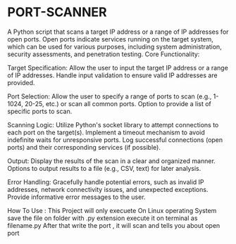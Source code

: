 # PORT-SCANNER
A  Python script that scans a target IP address or a range of IP addresses for open ports. Open ports indicate services running on the target system, which can be used for various purposes, including system administration, security assessments, and penetration testing.
Core Functionality:

Target Specification:
Allow the user to input the target IP address or a range of IP addresses.
Handle input validation to ensure valid IP addresses are provided.

Port Selection:
Allow the user to specify a range of ports to scan (e.g., 1-1024, 20-25, etc.) or scan all common ports.
Option to provide a list of specific ports to scan.

Scanning Logic:
Utilize Python's socket library to attempt connections to each port on the target(s).
Implement a timeout mechanism to avoid indefinite waits for unresponsive ports.
Log successful connections (open ports) and their corresponding services (if possible).

Output:
Display the results of the scan in a clear and organized manner.
Options to output results to a file (e.g., CSV, text) for later analysis.

Error Handling:
Gracefully handle potential errors, such as invalid IP addresses, network connectivity issues, and unexpected exceptions.
Provide informative error messages to the user.

How To Use :
This Project will only execuete On Linux operating System
save the file on folder with .py extension
execute it on terminal as filename.py
After that write the port , it will scan and tells you about open port
